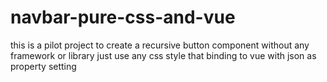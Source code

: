 # navbar-pure-css-and-vue
this is a pilot project to create a recursive button component without any framework or library just use any css style that binding to vue with json as property setting
